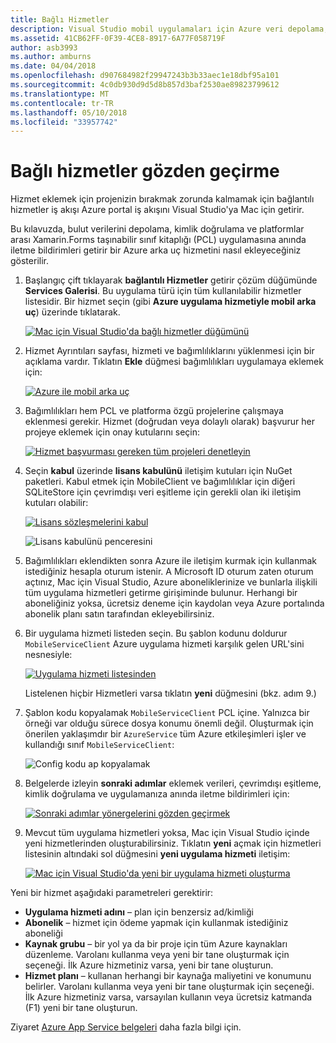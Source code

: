 ```yaml
---
title: Bağlı Hizmetler
description: Visual Studio mobil uygulamaları için Azure veri depolama, kimlik doğrulaması ve anında iletme bildirimleri için Mac ekleyin
ms.assetid: 41CB62FF-0F39-4CE8-8917-6A77F058719F
author: asb3993
ms.author: amburns
ms.date: 04/04/2018
ms.openlocfilehash: d907684982f29947243b3b33aec1e18dbf95a101
ms.sourcegitcommit: 4c0db930d9d5d8b857d3baf2530ae89823799612
ms.translationtype: MT
ms.contentlocale: tr-TR
ms.lasthandoff: 05/10/2018
ms.locfileid: "33957742"
---
```

# <a name="connected-services-walkthrough"></a>Bağlı hizmetler gözden geçirme

Hizmet eklemek için projenizin bırakmak zorunda kalmamak için bağlantılı hizmetler iş akışı Azure portal iş akışını Visual Studio'ya Mac için getirir.

Bu kılavuzda, bulut verilerini depolama, kimlik doğrulama ve platformlar arası Xamarin.Forms taşınabilir sınıf kitaplığı (PCL) uygulamasına anında iletme bildirimleri getirir bir Azure arka uç hizmetini nasıl ekleyeceğiniz gösterilir.


1.  Başlangıç çift tıklayarak **bağlantılı Hizmetler** getirir çözüm düğümünde **Services Galerisi**.
  Bu uygulama türü için tüm kullanılabilir hizmetler listesidir. Bir hizmet seçin (gibi **Azure uygulama hizmetiyle mobil arka uç**) üzerinde tıklatarak.

    [![Mac için Visual Studio'da bağlı hizmetler düğümünü](media/connected-services-image001-sml.png "Mac için Visual Studio'da bağlı hizmetler düğümünü")](media/connected-services-image001.png#lightbox)

2. Hizmet Ayrıntıları sayfası, hizmeti ve bağımlılıklarını yüklenmesi için bir açıklama vardır.
  Tıklatın **Ekle** düğmesi bağımlılıkları uygulamaya eklemek için:

    [![Azure ile mobil arka uç](media/connected-services-image002-sml.png "Azure ile mobil arka uç")](media/connected-services-image002.png#lightbox)

3. Bağımlılıkları hem PCL ve platforma özgü projelerine çalışmaya eklenmesi gerekir.
  Hizmet (doğrudan veya dolaylı olarak) başvurur her projeye eklemek için onay kutularını seçin:

    [![Hizmet başvurması gereken tüm projeleri denetleyin](media/connected-services-image003-sml.png "hizmet başvurması gereken tüm projeleri denetleyin")](media/connected-services-image003.png#lightbox)

4. Seçin **kabul** üzerinde **lisans kabulünü** iletişim kutuları için NuGet paketleri.
  Kabul etmek için MobileClient ve bağımlılıklar için diğeri SQLiteStore için çevrimdışı veri eşitleme için gerekli olan iki iletişim kutuları olabilir:

    [![Lisans sözleşmelerini kabul](media/connected-services-image004-sml.png "lisans sözleşmelerini kabul edin")](media/connected-services-image004.png#lightbox)

    ![Lisans kabulünü penceresini](media/connected-services-image005.png "lisans kabulünü penceresi")

5. Bağımlılıkları eklendikten sonra Azure ile iletişim kurmak için kullanmak istediğiniz hesapla oturum istenir.
  A Microsoft ID oturum zaten oturum açtınız, Mac için Visual Studio, Azure aboneliklerinize ve bunlarla ilişkili tüm uygulama hizmetleri getirme girişiminde bulunur. Herhangi bir aboneliğiniz yoksa, ücretsiz deneme için kaydolan veya Azure portalında abonelik planı satın tarafından ekleyebilirsiniz.

6. Bir uygulama hizmeti listeden seçin. Bu şablon kodunu doldurur `MobileServiceClient` Azure uygulama hizmeti karşılık gelen URL'sini nesnesiyle:

    [![Uygulama hizmeti listesinden](media/connected-services-image006-sml.png "uygulama hizmeti listeden seçin")](media/connected-services-image006.png#lightbox)

    Listelenen hiçbir Hizmetleri varsa tıklatın **yeni** düğmesini (bkz. adım 9.)

7. Şablon kodu kopyalamak `MobileServiceClient` PCL içine. Yalnızca bir örneği var olduğu sürece dosya konumu önemli değil.
  Oluşturmak için önerilen yaklaşımdır bir `AzureService` tüm Azure etkileşimleri işler ve kullandığı sınıf `MobileServiceClient`:

    ![Config kodu ap kopyalamak](media/connected-services-image007.png "uygulamaya config kodu Kopyala")

8. Belgelerde izleyin **sonraki adımlar** eklemek verileri, çevrimdışı eşitleme, kimlik doğrulama ve uygulamanıza anında iletme bildirimleri için:

    [![Sonraki adımlar yönergelerini gözden geçirmek](media/connected-services-image008-sml.png "sonraki adımları yönergeleri gözden geçirin")](media/connected-services-image008.png#lightbox)

9. Mevcut tüm uygulama hizmetleri yoksa, Mac için Visual Studio içinde yeni hizmetlerinden oluşturabilirsiniz.
  Tıklatın **yeni** açmak için hizmetleri listesinin altındaki sol düğmesini **yeni uygulama hizmeti** iletişim:

    [![Mac için Visual Studio'da yeni bir uygulama hizmeti oluşturma](media/connected-services-image009-sml.png "Mac için Visual Studio'da yeni bir uygulama hizmeti oluşturma")](media/connected-services-image009.png#lightbox)

Yeni bir hizmet aşağıdaki parametreleri gerektirir:

-   **Uygulama hizmeti adını** – plan için benzersiz ad/kimliği
-   **Abonelik** – hizmet için ödeme yapmak için kullanmak istediğiniz aboneliği
-   **Kaynak grubu** – bir yol ya da bir proje için tüm Azure kaynakları düzenleme. Varolanı kullanma veya yeni bir tane oluşturmak için seçeneği. İlk Azure hizmetiniz varsa, yeni bir tane oluşturun.
-   **Hizmet planı** – kullanan herhangi bir kaynağa maliyetini ve konumunu belirler. Varolanı kullanma veya yeni bir tane oluşturmak için seçeneği. İlk Azure hizmetiniz varsa, varsayılan kullanın veya ücretsiz katmanda (F1) yeni bir tane oluşturun.

Ziyaret [Azure App Service belgeleri](https://azure.microsoft.com/documentation/learning-paths/appservice-mobileapps/) daha fazla bilgi için.
